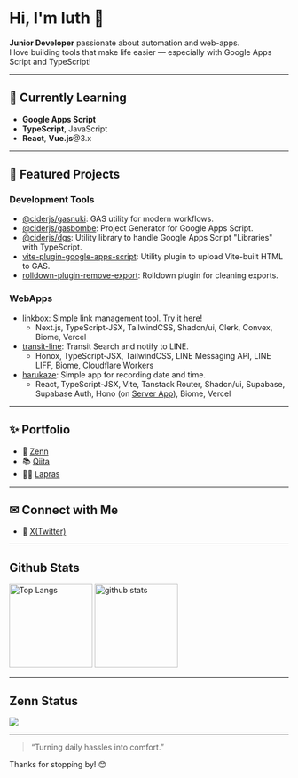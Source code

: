 # Hi, I'm luth 👋

**Junior Developer** passionate about automation and web-apps.  
I love building tools that make life easier — especially with Google Apps Script and TypeScript!

---

## 🌱 Currently Learning

- **Google Apps Script**
- **TypeScript**, JavaScript
- **React**, **Vue.js**@3.x

---

## 🌟 Featured Projects

### Development Tools
- [@ciderjs/gasnuki](https://github.com/luthpg/gasnuki): GAS utility for modern workflows.
- [@ciderjs/gasbombe](https://github.com/luthpg/gasbombe): Project Generator for Google Apps Script.
- [@ciderjs/dgs](https://github.com/luthpg/dgs): Utility library to handle Google Apps Script "Libraries" with TypeScript.
- [vite-plugin-google-apps-script](https://github.com/luthpg/vite-plugin-google-apps-script): Utility plugin to upload Vite-built HTML to GAS.
- [rolldown-plugin-remove-export](https://github.com/luthpg/rolldown-plugin-remove-export): Rolldown plugin for cleaning exports.

### WebApps
- [linkbox](https://github.com/luthpg/linkbox): Simple link management tool. [Try it here!](https://linkbox.ciderjs.com/)
  - Next.js, TypeScript-JSX, TailwindCSS, Shadcn/ui, Clerk, Convex, Biome, Vercel
- [transit-line](https://github.com/luthpg/transit-line): Transit Search and notify to LINE.
  - Honox, TypeScript-JSX, TailwindCSS, LINE Messaging API, LINE LIFF, Biome, Cloudflare Workers
- [harukaze](https://github.com/luthpg/harukaze-days): Simple app for recording date and time.
  - React, TypeScript-JSX, Vite, Tanstack Router, Shadcn/ui, Supabase, Supabase Auth, Hono (on [Server App](https://github.com/luthpg/harukaze-server/)), Biome, Vercel

---

## ✨ Portfolio

- 📘 [Zenn](https://zenn.dev/luth)
- 📚 [Qiita](https://qiita.com/luth)
- 🧑‍💻 [Lapras](https://lapras.com/public/luth)

---

## ✉ Connect with Me

- 🐤 [X(Twitter)](https://x.com/luth_pg)

---

## Github Stats

<p align="left"> 
  <img alt="Top Langs" height="150px" src="https://github-readme-stats.vercel.app/api/top-langs/?username=luthpg&layout=compact&show_icons=true&theme=tokyonight" />
  <img alt="github stats" height="150px" src="https://github-readme-stats.vercel.app/api?username=luthpg&theme=tokyonight&show_icons=ture" />
</p>

---

## Zenn Status

[![](https://github-readme-blog-score.vercel.app/api/get_zenn_score?zennId=luth&v=2)](https://zenn.dev/luth)

---

> “Turning daily hassles into comfort.”

Thanks for stopping by! 😊
